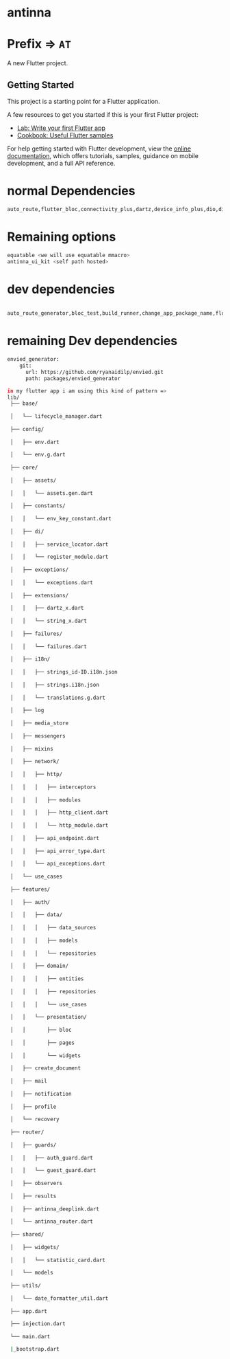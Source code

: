 # antinna

# Prefix => `AT`
A new Flutter project.

## Getting Started

This project is a starting point for a Flutter application.

A few resources to get you started if this is your first Flutter project:

- [Lab: Write your first Flutter app](https://docs.flutter.dev/get-started/codelab)
- [Cookbook: Useful Flutter samples](https://docs.flutter.dev/cookbook)

For help getting started with Flutter development, view the
[online documentation](https://docs.flutter.dev/), which offers tutorials,
samples, guidance on mobile development, and a full API reference.
# normal Dependencies
```bash
auto_route,flutter_bloc,connectivity_plus,dartz,device_info_plus,dio,dio_cache_interceptor,dio_smart_retry,envied,external_path,firebase_analytics,firebase_core,firebase_crashlytics,flutter_easyloading,flutter_secure_storage,flutter_spinkit,flutter_vibrate,freezed_annotation,geocoding,geolocator,get_it,infinite_scroll_pagination,injectable,intl,json_annotation,keyboard_attachable,logger,package_info_plus,path_provider,permission_handler,pull_to_refresh,rate_limiter,readmore,recase,share_plus,slang_flutter,app_links,url_launcher

```
# Remaining options
```bash
equatable <we will use equatable mmacro>
antinna_ui_kit <self path hosted>
```

# dev dependencies
```bash

auto_route_generator,bloc_test,build_runner,change_app_package_name,flutter_flavorizr,flutter_launcher_icons,freezed,injectable_generator,json_serializable,mocktail,slang_build_runner,


```
# remaining Dev dependencies
```bash
envied_generator:
    git:
      url: https://github.com/ryanaidilp/envied.git
      path: packages/envied_generator
```



```bash
in my flutter app i am using this kind of pattern => 
lib/
 ├── base/
 
 │   └── lifecycle_manager.dart
 
 ├── config/
 
 │   ├── env.dart
 
 │   └── env.g.dart
 
 ├── core/
 
 │   ├── assets/
 
 │   │   └── assets.gen.dart
 
 │   ├── constants/
 
 │   │   └── env_key_constant.dart
 
 │   ├── di/
 
 │   │   ├── service_locator.dart
 
 │   │   └── register_module.dart
 
 │   ├── exceptions/
 
 │   │   └── exceptions.dart
 
 │   ├── extensions/
 
 │   │   ├── dartz_x.dart
 
 │   │   └── string_x.dart
 
 │   ├── failures/
 
 │   │   └── failures.dart
 
 │   ├── i18n/
 
 │   │   ├── strings_id-ID.i18n.json
 
 │   │   ├── strings.i18n.json
 
 │   │   └── translations.g.dart
 
 │   ├── log
 
 │   ├── media_store
 
 │   ├── messengers
 
 │   ├── mixins
 
 │   ├── network/
 
 │   │   ├── http/
 
 │   │   │   ├── interceptors
 
 │   │   │   ├── modules
 
 │   │   │   ├── http_client.dart
 
 │   │   │   └── http_module.dart
 
 │   │   ├── api_endpoint.dart
 
 │   │   ├── api_error_type.dart
 
 │   │   └── api_exceptions.dart
 
 │   └── use_cases
 
 ├── features/
 
 │   ├── auth/
 
 │   │   ├── data/
 
 │   │   │   ├── data_sources
 
 │   │   │   ├── models
 
 │   │   │   └── repositories
 
 │   │   ├── domain/
 
 │   │   │   ├── entities
 
 │   │   │   ├── repositories
 
 │   │   │   └── use_cases
 
 │   │   └── presentation/
 
 │   │       ├── bloc
 
 │   │       ├── pages
 
 │   │       └── widgets
 
 │   ├── create_document
 
 │   ├── mail
 
 │   ├── notification
 
 │   ├── profile
 
 │   └── recovery       
 
 ├── router/
 
 │   ├── guards/
 
 │   │   ├── auth_guard.dart
 
 │   │   └── guest_guard.dart
 
 │   ├── observers
 
 │   ├── results
 
 │   ├── antinna_deeplink.dart
 
 │   └── antinna_router.dart
 
 ├── shared/
 
 │   ├── widgets/
 
 │   │   └── statistic_card.dart
 
 │   └── models
 
 ├── utils/
 
 │   └── date_formatter_util.dart
 
 ├── app.dart
 
 ├── injection.dart
 
 └── main.dart

 |_bootstrap.dart

```